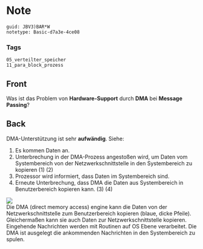 # Note
```
guid: JBV3)BAR*W
notetype: Basic-d7a3e-4ce08
```

### Tags
```
05_verteilter_speicher
11_para_block_prozess
```

## Front
Was ist das Problem von <b>Hardware-Support</b> durch <b>DMA</b>
bei <b>Message Passing</b>?

## Back
<div>
  DMA-Unterstützung ist sehr <b>aufwändig</b>. Siehe:
</div>
<ol>
  <li>Es kommen Daten an.
  <li>Unterbrechung in der DMA-Prozess angestoßen wird, um Daten
  vom Systembereich von der Netzwerkschnittstelle in den
  Systembereich zu kopieren (1) (2)
  <li>Prozessor wird informiert, dass Daten im Systembereich sind.
  <li>Erneute Unterbrechung, dass DMA die Daten aus Systembereich
  in Benutzerbereich kopieren kann. (3) (4)
</ol>
<div><img src="paste-18aa6f54a38b5989d4adc437f4fc91cfc9531973.jpg"></div>
<div>
  Die DMA (direct memory access) engine kann die Daten von der
  Netzwerkschnittstelle zum Benutzerbereich kopieren (blaue, dicke
  Pfeile). Gleichermaßen kann sie auch Daten zur
  Netzwerkschnittstelle kopieren.
</div>
<div>
  Eingehende Nachrichten werden mit Routinen auf OS Ebene
  verarbeitet. Die DMA ist ausgelegt die ankommenden Nachrichten in
  den Systembereich zu spulen.
</div>
